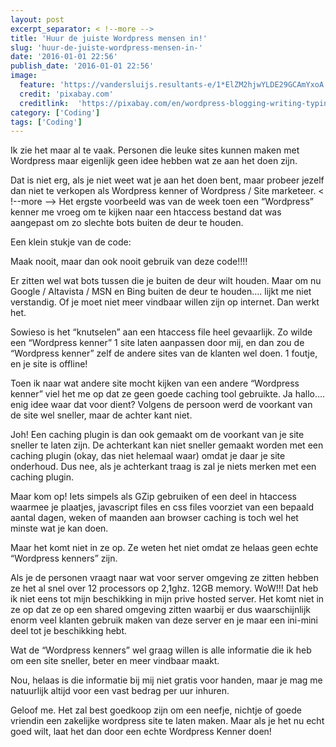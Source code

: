 ```yaml
---
layout: post
excerpt_separator: < !--more -->
title: 'Huur de juiste Wordpress mensen in!'
slug: 'huur-de-juiste-wordpress-mensen-in-'
date: '2016-01-01 22:56'
publish_date: '2016-01-01 22:56'
image:
  feature: 'https://vandersluijs.resultants-e/1*ElZM2hjwYLDE29GCAmYxoA.jpeg'
  credit: 'pixabay.com'
  creditlink:  'https://pixabay.com/en/wordpress-blogging-writing-typing-923188/'
category: ['Coding']
tags: ['Coding']
---
```

Ik zie het maar al te vaak. Personen die leuke sites kunnen maken met
Wordpress maar eigenlijk geen idee hebben wat ze aan het doen zijn.

Dat is niet erg, als je niet weet wat je aan het doen bent, maar probeer
jezelf dan niet te verkopen als Wordpress kenner of Wordpress / Site
marketeer.
< !--more -->
Het ergste voorbeeld was van de week toen een “Wordpress” kenner me vroeg om
te kijken naar een htaccess bestand dat was aangepast om zo slechte bots
buiten de deur te houden.

Een klein stukje van de code:

Maak nooit, maar dan ook nooit gebruik van deze code!!!!

Er zitten wel wat bots tussen die je buiten de deur wilt houden. Maar om nu
Google / Altavista / MSN en Bing buiten de deur te houden…. lijkt me niet
verstandig. Of je moet niet meer vindbaar willen zijn op internet. Dan werkt
het.

Sowieso is het “knutselen” aan een htaccess file heel gevaarlijk. Zo wilde een
“Wordpress kenner” 1 site laten aanpassen door mij, en dan zou de “Wordpress
kenner” zelf de andere sites van de klanten wel doen. 1 foutje, en je site is
offline!

Toen ik naar wat andere site mocht kijken van een andere “Wordpress kenner”
viel het me op dat ze geen goede caching tool gebruikte. Ja hallo…. enig idee
waar dat voor dient? Volgens de persoon werd de voorkant van de site wel
sneller, maar de achter kant niet.

Joh! Een caching plugin is dan ook gemaakt om de voorkant van je site sneller
te laten zijn. De achterkant kan niet sneller gemaakt worden met een caching
plugin (okay, das niet helemaal waar) omdat je daar je site onderhoud. Dus
nee, als je achterkant traag is zal je niets merken met een caching plugin.

Maar kom op! Iets simpels als GZip gebruiken of een deel in htaccess waarmee
je plaatjes, javascript files en css files voorziet van een bepaald aantal
dagen, weken of maanden aan browser caching is toch wel het minste wat je kan
doen.

Maar het komt niet in ze op. Ze weten het niet omdat ze helaas geen echte
“Wordpress kenners” zijn.

Als je de personen vraagt naar wat voor server omgeving ze zitten hebben ze
het al snel over 12 processors op 2,1ghz. 12GB memory. WoW!!! Dat heb ik niet
eens tot mijn beschikking in mijn prive hosted server. Het komt niet in ze op
dat ze op een shared omgeving zitten waarbij er dus waarschijnlijk enorm veel
klanten gebruik maken van deze server en je maar een ini-mini deel tot je
beschikking hebt.

Wat de “Wordpress kenners” wel graag willen is alle informatie die ik heb om
een site sneller, beter en meer vindbaar maakt.

Nou, helaas is die informatie bij mij niet gratis voor handen, maar je mag me
natuurlijk altijd voor een vast bedrag per uur inhuren.

Geloof me. Het zal best goedkoop zijn om een neefje, nichtje of goede vriendin
een zakelijke wordpress site te laten maken. Maar als je het nu echt goed
wilt, laat het dan door een echte Wordpress Kenner doen!

